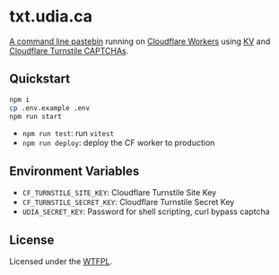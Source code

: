 # txt.udia.ca

[A command line pastebin](https://txt.udia.ca) running on [Cloudflare Workers](https://workers.cloudflare.com/) using [KV](https://developers.cloudflare.com/kv/) and [Cloudflare Turnstile CAPTCHAs](https://www.cloudflare.com/en-ca/application-services/products/turnstile/).

## Quickstart

```sh
npm i
cp .env.example .env
npm run start
```

- `npm run test`: run `vitest`
- `npm run deploy`: deploy the CF worker to production

## Environment Variables

- `CF_TURNSTILE_SITE_KEY`: Cloudflare Turnstile Site Key
- `CF_TURNSTILE_SECRET_KEY`: Cloudflare Turnstile Secret Key
- `UDIA_SECRET_KEY`: Password for shell scripting, curl bypass captcha

## License

Licensed under the [WTFPL](http://www.wtfpl.net/).
